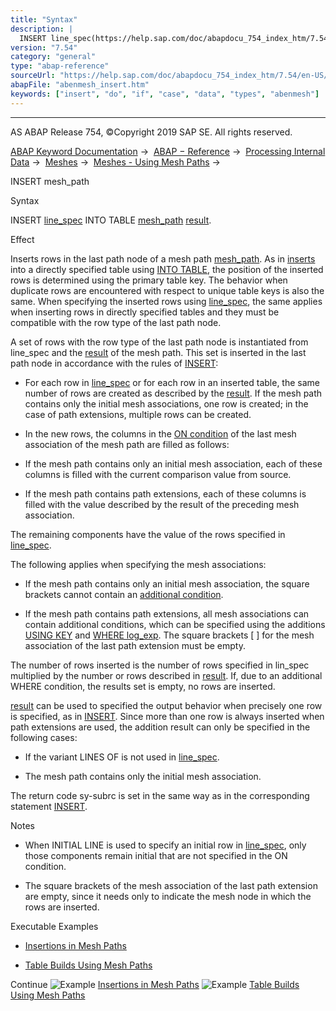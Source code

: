 ```yaml
---
title: "Syntax"
description: |
  INSERT line_spec(https://help.sap.com/doc/abapdocu_754_index_htm/7.54/en-US/abapinsert_itab_linespec.htm) INTO TABLE mesh_path(https://help.sap.com/doc/abapdocu_754_index_htm/7.54/en-US/abenmesh_path.htm) result(https://help.sap.com/doc/abapdocu_754_index_htm/7.54/en-US/abapinsert_itab_resul
version: "7.54"
category: "general"
type: "abap-reference"
sourceUrl: "https://help.sap.com/doc/abapdocu_754_index_htm/7.54/en-US/abenmesh_insert.htm"
abapFile: "abenmesh_insert.htm"
keywords: ["insert", "do", "if", "case", "data", "types", "abenmesh"]
---
```


* * *

AS ABAP Release 754, ©Copyright 2019 SAP SE. All rights reserved.

[ABAP Keyword Documentation](https://help.sap.com/doc/abapdocu_754_index_htm/7.54/en-US/abenabap.htm) →  [ABAP − Reference](https://help.sap.com/doc/abapdocu_754_index_htm/7.54/en-US/abenabap_reference.htm) →  [Processing Internal Data](https://help.sap.com/doc/abapdocu_754_index_htm/7.54/en-US/abenabap_data_working.htm) →  [Meshes](https://help.sap.com/doc/abapdocu_754_index_htm/7.54/en-US/abenabap_meshes.htm) →  [Meshes - Using Mesh Paths](https://help.sap.com/doc/abapdocu_754_index_htm/7.54/en-US/abenmesh_path_usage.htm) → 

INSERT mesh\_path

Syntax

INSERT [line\_spec](https://help.sap.com/doc/abapdocu_754_index_htm/7.54/en-US/abapinsert_itab_linespec.htm) INTO TABLE [mesh\_path](https://help.sap.com/doc/abapdocu_754_index_htm/7.54/en-US/abenmesh_path.htm) [result](https://help.sap.com/doc/abapdocu_754_index_htm/7.54/en-US/abapinsert_itab_result.htm).

Effect

Inserts rows in the last path node of a mesh path [mesh\_path](https://help.sap.com/doc/abapdocu_754_index_htm/7.54/en-US/abenmesh_path.htm). As in [inserts](https://help.sap.com/doc/abapdocu_754_index_htm/7.54/en-US/abapinsert_itab.htm) into a directly specified table using [INTO TABLE](https://help.sap.com/doc/abapdocu_754_index_htm/7.54/en-US/abapinsert_itab_position.htm), the position of the inserted rows is determined using the primary table key. The behavior when duplicate rows are encountered with respect to unique table keys is also the same. When specifying the inserted rows using [line\_spec](https://help.sap.com/doc/abapdocu_754_index_htm/7.54/en-US/abapinsert_itab_linespec.htm), the same applies when inserting rows in directly specified tables and they must be compatible with the row type of the last path node.

A set of rows with the row type of the last path node is instantiated from line\_spec and the [result](https://help.sap.com/doc/abapdocu_754_index_htm/7.54/en-US/abenmesh_path_result.htm) of the mesh path. This set is inserted in the last path node in accordance with the rules of [INSERT](https://help.sap.com/doc/abapdocu_754_index_htm/7.54/en-US/abapinsert_itab.htm):

-   For each row in [line\_spec](https://help.sap.com/doc/abapdocu_754_index_htm/7.54/en-US/abapinsert_itab_linespec.htm) or for each row in an inserted table, the same number of rows are created as described by the [result](https://help.sap.com/doc/abapdocu_754_index_htm/7.54/en-US/abenmesh_path_result.htm). If the mesh path contains only the initial mesh associations, one row is created; in the case of path extensions, multiple rows can be created.

-   In the new rows, the columns in the [ON condition](https://help.sap.com/doc/abapdocu_754_index_htm/7.54/en-US/abaptypes_mesh_association.htm) of the last mesh association of the mesh path are filled as follows:

-   If the mesh path contains only an initial mesh association, each of these columns is filled with the current comparison value from source.

-   If the mesh path contains path extensions, each of these columns is filled with the value described by the result of the preceding mesh association.

The remaining components have the value of the rows specified in [line\_spec](https://help.sap.com/doc/abapdocu_754_index_htm/7.54/en-US/abapinsert_itab_linespec.htm).

The following applies when specifying the mesh associations:

-   If the mesh path contains only an initial mesh association, the square brackets cannot contain an [additional condition](https://help.sap.com/doc/abapdocu_754_index_htm/7.54/en-US/abenmesh_path_assoc_cond.htm).

-   If the mesh path contains path extensions, all mesh associations can contain additional conditions, which can be specified using the additions [USING KEY](https://help.sap.com/doc/abapdocu_754_index_htm/7.54/en-US/abenmesh_path_assoc_cond.htm) and [WHERE log\_exp](https://help.sap.com/doc/abapdocu_754_index_htm/7.54/en-US/abenmesh_path_assoc_cond.htm). The square brackets \[ \] for the mesh association of the last path extension must be empty.

The number of rows inserted is the number of rows specified in lin\_spec multiplied by the number or rows described in [result](https://help.sap.com/doc/abapdocu_754_index_htm/7.54/en-US/abenmesh_path_result.htm). If, due to an additional WHERE condition, the results set is empty, no rows are inserted.

[result](https://help.sap.com/doc/abapdocu_754_index_htm/7.54/en-US/abapinsert_itab_result.htm) can be used to specified the output behavior when precisely one row is specified, as in [INSERT](https://help.sap.com/doc/abapdocu_754_index_htm/7.54/en-US/abapinsert_itab.htm). Since more than one row is always inserted when path extensions are used, the addition result can only be specified in the following cases:

-   If the variant LINES OF is not used in [line\_spec](https://help.sap.com/doc/abapdocu_754_index_htm/7.54/en-US/abapinsert_itab_linespec.htm).

-   The mesh path contains only the initial mesh association.

The return code sy-subrc is set in the same way as in the corresponding statement [INSERT](https://help.sap.com/doc/abapdocu_754_index_htm/7.54/en-US/abapinsert_itab.htm).

Notes

-   When INITIAL LINE is used to specify an initial row in [line\_spec](https://help.sap.com/doc/abapdocu_754_index_htm/7.54/en-US/abapinsert_itab_linespec.htm), only those components remain initial that are not specified in the ON condition.

-   The square brackets of the mesh association of the last path extension are empty, since it needs only to indicate the mesh node in which the rows are inserted.

Executable Examples

-   [Insertions in Mesh Paths](https://help.sap.com/doc/abapdocu_754_index_htm/7.54/en-US/abenmesh_insert_abexa.htm)

-   [Table Builds Using Mesh Paths](https://help.sap.com/doc/abapdocu_754_index_htm/7.54/en-US/abenmesh_build_abexa.htm)

Continue
![Example](exa.gif "Example") [Insertions in Mesh Paths](https://help.sap.com/doc/abapdocu_754_index_htm/7.54/en-US/abenmesh_insert_abexa.htm)
![Example](exa.gif "Example") [Table Builds Using Mesh Paths](https://help.sap.com/doc/abapdocu_754_index_htm/7.54/en-US/abenmesh_build_abexa.htm)